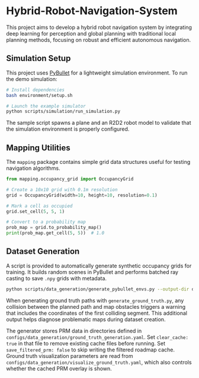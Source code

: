 # Hybrid-Robot-Navigation-System
This project aims to develop a hybrid robot navigation system by integrating deep learning for perception and global planning with traditional local planning methods, focusing on robust and efficient autonomous navigation.

## Simulation Setup

This project uses [PyBullet](https://pybullet.org/) for a lightweight simulation
environment. To run the demo simulation:

```bash
# Install dependencies
bash environment/setup.sh

# Launch the example simulator
python scripts/simulation/run_simulation.py
```

The sample script spawns a plane and an R2D2 robot model to validate that the
simulation environment is properly configured.

## Mapping Utilities

The `mapping` package contains simple grid data structures useful for testing navigation algorithms.

```python
from mapping.occupancy_grid import OccupancyGrid

# Create a 10x10 grid with 0.1m resolution
grid = OccupancyGrid(width=10, height=10, resolution=0.1)

# Mark a cell as occupied
grid.set_cell(5, 5, 1)

# Convert to a probability map
prob_map = grid.to_probability_map()
print(prob_map.get_cell(5, 5))  # 1.0
```


## Dataset Generation

A script is provided to automatically generate synthetic occupancy grids for training. It builds random scenes in PyBullet and performs batched ray casting to save `.npy` grids with metadata.

```bash
python scripts/data_generation/generate_pybullet_envs.py --output-dir data/raw --num-scenes 50 --archetype clutter --resolution 128
```

When generating ground truth paths with `generate_ground_truth.py`, any
collision between the planned path and map obstacles triggers a warning that
includes the coordinates of the first colliding segment. This additional output
helps diagnose problematic maps during dataset creation.


The generator stores PRM data in directories defined in
`configs/data_generation/ground_truth_generation.yaml`. Set
`clear_cache: true` in that file to remove existing cache files before
running. Set `save_filtered_prm: false` to skip writing the filtered
roadmap cache. Ground truth visualization parameters are read from
`configs/data_generation/visualize_ground_truth.yaml`, which also
controls whether the cached PRM overlay is shown.
